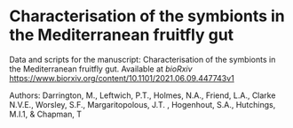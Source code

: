 # Characterisation of the symbionts in the Mediterranean fruitfly gut

Data and scripts for the manuscript: Characterisation of the symbionts in the Mediterranean fruitfly gut. Available at *bioRxiv* https://www.biorxiv.org/content/10.1101/2021.06.09.447743v1

Authors: Darrington, M., Leftwich, P.T., Holmes, N.A., Friend, L.A., Clarke N.V.E., Worsley, S.F.,
Margaritopolous, J.T. , Hogenhout, S.A., Hutchings, M.I.1, & Chapman, T
